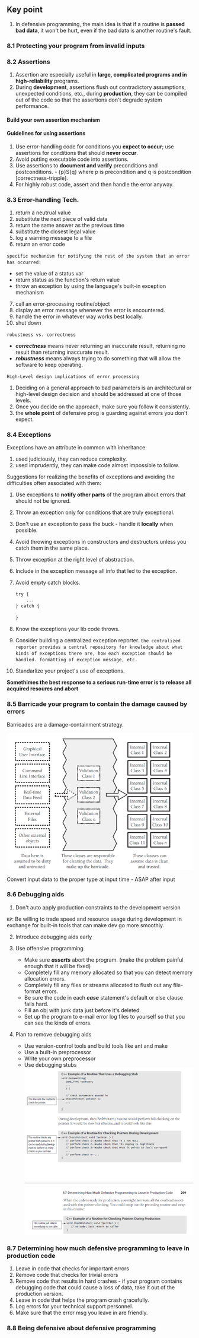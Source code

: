 ## Key point

1. In defensive programming, the main idea is that if a routine is **passed bad data**, it won't be hurt, even if the bad data is another routine's fault.

### 8.1 Protecting your program from invalid inputs


### 8.2 Assertions

1. Assertion are especially useful in **large, complicated programs and in high-reliability** programs.
2. During **development**, assertions flush out contradictory assumptions, unexpected conditions, etc., during **production**, they can be compiled out of the code so that the assertions don't degrade system performance.

#### Build your own assertion mechanism

#### Guidelines for using assertions

1. Use error-handling code for conditions you **expect to occur**; use assertions for conditions that should **never occur**.
2. Avoid putting executable code into assertions.
3. Use assertions to **document and verify** preconditions and postconditions. - {p}S{q} where p is precondition and q is postcondition [correctness-tripple].
4. For highly robust code, assert and then handle the error anyway.

### 8.3 Error-handling Tech.

1. return a neutrual value
2. substitute the next piece of valid data
3. return the same answer as the previous time
4. substitute the closest legal value
5. log a warning message to a file
6. return an error code

`specific mechanism for notifying the rest of the system that an error has occurred:`

+ set the value of a status var
+ return status as the function's return value
+ throw an exception by using the language's built-in exception mechanism

7. call an error-processing routine/object
8. display an error message whenever the error is encountered.
9. handle the error in whatever way works best locally.
10. shut down

`robustness vs. correctness`

+ ***correctness*** means never returning an inaccurate result, returning no result than returning inaccurate result.
+ ***robustness*** means always trying to do something that will allow the software to keep operating. 

`High-Level design implications of error processing`
1. Deciding on a general approach to bad parameters is an architectural or high-level design decision and should be addressed at one of those levels.
2. Once you decide on the approach, make sure you follow it consistently.
3. the **whole point** of defensive prog is guarding against errors you don't expect.

### 8.4 Exceptions

Exceptions have an attribute in common with inheritance:
1. used judiciously, they can reduce complexity.
1. used imprudently, they can make code almost impossible to follow.

Suggestions for realizing the benefits of exceptions and avoiding the difficulties often associated with them:
1. Use exceptions to **notify other parts** of the program about errors that should not be ignored.
2. Throw an exception only for conditions that are truly exceptional.
3. Don't use an exception to pass the buck - handle it **locally** when possible.
4. Avoid throwing exceptions in constructors and destructors unless you catch them in the same place.
5. Throw exception at the right level of abstraction.
6. Include in the exception message all info that led to the exception.
7. Avoid empty catch blocks.
    ```
    try {
        ...
    } catch {
        
    }
    ```

8. Know the exceptions your lib code throws.
9. Consider building a centralized exception reporter.
   `the centralized reporter provides a central repository for knowledge about what kinds of exceptions there are, how each exception should be handled. formatting of exception message, etc.`
10. Standarlize your project's use of exceptions.

**Somethimes the best response to a serious run-time error is to release all acquired resoures and abort**

### 8.5 Barricade your program to contain the damage caused by errors

Barricades are a damage-containment strategy.

![Barricades](image.png)

Convert input data to the proper type at input time - ASAP after input

### 8.6 Debugging aids

1. Don't auto apply production constraints to the development version

`KP`: Be willing to trade speed and resource usage during development in exchange for built-in tools that can make dev go more smoothly.

2. Introduce debugging aids early

3. Use offensive programming
    + Make sure ***asserts*** abort the program. (make the problem painful enough that it will be fixed)
    + Completely fill any memory allocated so that you can detect memory allocation errors.
    + Completely fill any files or streams allocated to flush out any file-format errors.
    + Be sure the code in each ***case*** statement's default or else clause fails hard.
    + Fill an obj with junk data just before it's deleted.
    + Set up the program to e-mail  error log files to yourself so that you can see the kinds of errors.

4. Plan to remove debugging aids
    + Use version-control tools and build tools like ant and make
    + Use a built-in preprocessor
    + Write your own preprocessor
    + Use debugging stubs
    ![alt text](image-1.png)

### 8.7 Determining how much defensive programming to leave in production code

1. Leave in code that checks for important errors
2. Remove code that checks for trivial errors
3. Remove code that results in hard crashes - if your program contains debugging code that could cause a loss of data, take it out of the production version.
4. Leave in code that helps the program crash gracefully.
5. Log errors for your technical support personnel.
6. Make sure that the error msg you leave in are friendly.

### 8.8 Being defensive about defensive programming
